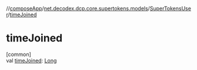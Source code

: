 //[composeApp](../../../index.md)/[net.decodex.dcp.core.supertokens.models](../index.md)/[SuperTokensUser](index.md)/[timeJoined](time-joined.md)

# timeJoined

[common]\
val [timeJoined](time-joined.md): [Long](https://kotlinlang.org/api/latest/jvm/stdlib/kotlin/-long/index.html)
